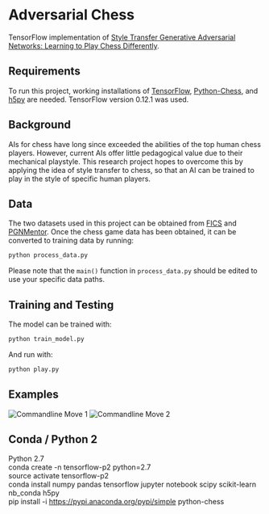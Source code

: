 # Adversarial Chess

TensorFlow implementation of [Style Transfer Generative Adversarial Networks: Learning to Play Chess Differently](https://openreview.net/pdf?id=HkpbnufYe).

## Requirements

To run this project, working installations of [TensorFlow](https://www.tensorflow.org/install/), [Python-Chess](http://python-chess.readthedocs.io/en/latest/), and [h5py](http://docs.h5py.org/en/latest/quick.html) are needed. TensorFlow version 0.12.1 was used.

## Background

AIs for chess have long since exceeded the abilities of the top human chess players. However, current AIs offer little pedagogical value due to their mechanical playstyle. This research project hopes to overcome this by applying the idea of style transfer to chess, so that an AI can be trained to play in the style of specific human players. 

## Data

The two datasets used in this project can be obtained from [FICS](http://ficsgames.org/download.html) and [PGNMentor](http://www.pgnmentor.com/files.html). Once the chess game data has been obtained, it can be converted to training data by running:

```python
python process_data.py
```

Please note that the `main()` function in `process_data.py` should be edited to use your specific data paths.

## Training and Testing

The model can be trained with:

```python
python train_model.py
```

And run with:

```python
python play.py
```

## Examples

![Commandline Move 1](/Examples/cmdmove1.png) ![Commandline Move 2](/Examples/cmdmove2.png)


## Conda / Python 2

Python 2.7   
conda create -n tensorflow-p2 python=2.7   
source activate tensorflow-p2    
conda install numpy pandas tensorflow jupyter notebook scipy scikit-learn nb_conda  h5py   
pip install -i https://pypi.anaconda.org/pypi/simple python-chess    
    



